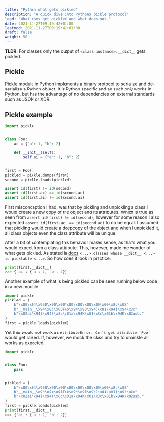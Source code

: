 ```yaml
---
title: "Python what gets pickled"
description: "A quick dive into Pythons pickle protocol"
lead: "What does get pickled and what does not."
date: 2021-11-27T09:19:42+01:00
lastmod: 2021-11-27T09:19:42+01:00
draft: false
weight: 50
---
```



__TLDR__: For classes only the output of `<class instance>.__dict__` gets pickled. 

## Pickle

[Pickle](https://docs.python.org/3/library/pickle.html) module in Python implements a binary protocol to serialize and de-serialize a Python object. It is Python specific and as such only works in Python, but has the advantage of no dependencies on external standards such as JSON or XDR.

## Pickle example

```Python
import pickle


class Foo:
    ac = {"a": 1, "b": 2}

    def __init__(self):
        self.ai = {"a": 1, "b": 2}


first = Foo()
pickled = pickle.dumps(first)
second = pickle.loads(pickled)

assert id(first) != id(second)
assert id(first.ac) == id(second.ac)
assert id(first.ai) != id(second.ai)
```

First misconception I had, was that by pickling and unpickling a class I would create a new copy of the object and its attributes. Which is true as seen from `assert id(first) != id(second)`, however for some reason I also expected `assert id(first.ac) == id(second.ac)` to no be equal. I assumed that pickling would create a deepcopy of the object and when I unpickled it, all class objects even the class attribute will be unique. 

After a bit of contemplating this behavior makes sense, as that's what you would expect from a class attribute. This, however, made me wonder of what gets pickled. As stated in [docs](https://docs.python.org/3/library/pickle.html#what-can-be-pickled-and-unpickled) `<...> classes whose __dict__ <...> is picklable <...>`. So how does it look in practice.

```python
print(first.__dict__)
>>> {'ai': {'a': 1, 'b': 2}}
``` 

Another example of what is being pickled can be seen running below code in a new module.

```python
import pickle
pickled = (
    b"\x80\x04\x950\x00\x00\x00\x00\x00\x00\x00\x8c\x08"
    b"__main__\x94\x8c\x03Foo\x94\x93\x94)\x81\x94}\x94\x8c"
    b"\x02ai\x94}\x94(\x8c\x01a\x94K\x01\x8c\x01b\x94K\x02usb."
)
first = pickle.loads(pickled)
```

Yet this would not work as `AttributeError: Can't get attribute 'Foo'` would get raised. If, however, we mock the class and try to unpickle all works as expected.

```python
import pickle


class Foo:
    pass


pickled = (
    b"\x80\x04\x950\x00\x00\x00\x00\x00\x00\x00\x8c\x08"
    b"__main__\x94\x8c\x03Foo\x94\x93\x94)\x81\x94}\x94\x8c"
    b"\x02ai\x94}\x94(\x8c\x01a\x94K\x01\x8c\x01b\x94K\x02usb."
)
first = pickle.loads(pickled)
print(first.__dict__)
>>> {'ai': {'a': 1, 'b': 2}}
```



